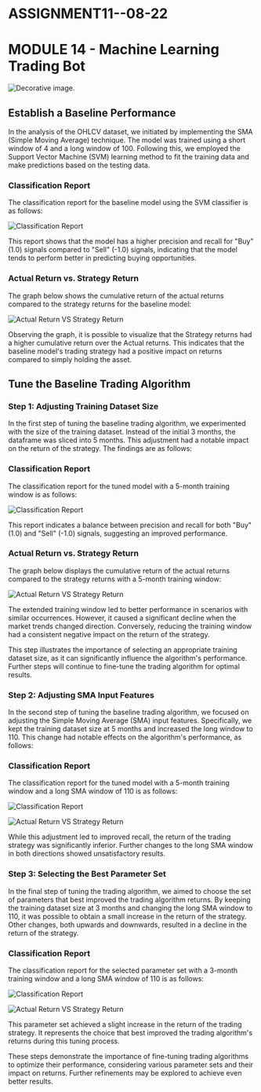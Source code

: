 # ASSIGNMENT11--08-22
# MODULE 14 - Machine Learning Trading Bot

![Decorative image.](Images/14-challenge-image.png)


## Establish a Baseline Performance

In the analysis of the OHLCV dataset, we initiated by implementing the SMA (Simple Moving Average) technique. The model was trained using a short window of 4 and a long window of 100. Following this, we employed the Support Vector Machine (SVM) learning method to fit the training data and make predictions based on the testing data.

### Classification Report

The classification report for the baseline model using the SVM classifier is as follows:

![Classification Report](Code/Images/report_window_4_100.png)

This report shows that the model has a higher precision and recall for "Buy" (1.0) signals compared to "Sell" (-1.0) signals, indicating that the model tends to perform better in predicting buying opportunities.

### Actual Return vs. Strategy Return

The graph below shows the cumulative return of the actual returns compared to the strategy returns for the baseline model:

![Actual Return VS Strategy Return](Code/Images/return_window_4_100.png)

Observing the graph, it is possible to visualize that the Strategy returns had a higher cumulative return over the Actual returns. This indicates that the baseline model's trading strategy had a positive impact on returns compared to simply holding the asset.


## Tune the Baseline Trading Algorithm

### Step 1: Adjusting Training Dataset Size

In the first step of tuning the baseline trading algorithm, we experimented with the size of the training dataset. Instead of the initial 3 months, the dataframe was sliced into 5 months. This adjustment had a notable impact on the return of the strategy. The findings are as follows:

### Classification Report

The classification report for the tuned model with a 5-month training window is as follows:

![Classification Report](Code/Images/report_window_4_100-5_months.png)

This report indicates a balance between precision and recall for both "Buy" (1.0) and "Sell" (-1.0) signals, suggesting an improved performance.

### Actual Return vs. Strategy Return

The graph below displays the cumulative return of the actual returns compared to the strategy returns with a 5-month training window:

![Actual Return VS Strategy Return](Code/Images/return_window_4_100-5_months.png)

The extended training window led to better performance in scenarios with similar occurrences. However, it caused a significant decline when the market trends changed direction. Conversely, reducing the training window had a consistent negative impact on the return of the strategy.

This step illustrates the importance of selecting an appropriate training dataset size, as it can significantly influence the algorithm's performance. Further steps will continue to fine-tune the trading algorithm for optimal results.

### Step 2: Adjusting SMA Input Features

In the second step of tuning the baseline trading algorithm, we focused on adjusting the Simple Moving Average (SMA) input features. Specifically, we kept the training dataset size at 5 months and increased the long window to 110. This change had notable effects on the algorithm's performance, as follows:

### Classification Report

The classification report for the tuned model with a 5-month training window and a long SMA window of 110 is as follows:

![Classification Report](Code/Images/report_window_4_110-5_months.png)

![Actual Return VS Strategy Return](Code/Images/return_window_4_110-5_months.png)

While this adjustment led to improved recall, the return of the trading strategy was significantly inferior. Further changes to the long SMA window in both directions showed unsatisfactory results.

### Step 3: Selecting the Best Parameter Set

In the final step of tuning the trading algorithm, we aimed to choose the set of parameters that best improved the trading algorithm returns. By keeping the training dataset size at 3 months and changing the long SMA window to 110, it was possible to obtain a small increase in the return of the strategy. Other changes, both upwards and downwards, resulted in a decline in the return of the strategy.

### Classification Report

The classification report for the selected parameter set with a 3-month training window and a long SMA window of 110 is as follows:

![Classification Report](Code/Images/report_window_4_110.png)

![Actual Return VS Strategy Return](Code/Images/return_window_4_110.png)

This parameter set achieved a slight increase in the return of the trading strategy. It represents the choice that best improved the trading algorithm's returns during this tuning process.

These steps demonstrate the importance of fine-tuning trading algorithms to optimize their performance, considering various parameter sets and their impact on returns. Further refinements may be explored to achieve even better results.
